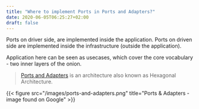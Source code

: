 ```yaml
---
title: "Where to implement Ports in Ports and Adapters?"
date: 2020-06-05T06:25:27+02:00
draft: false
---
```


Ports on driver side, are implemented inside the application. Ports on driven side are implemented inside the infrastructure (outside the application).

Application here can be seen as usecases, which cover the core vocabulary - two inner layers of the onion.

> [Ports and Adapters](http://www.dossier-andreas.net/software_architecture/ports_and_adapters.html) is an architecture also known as Hexagonal Architecture.

{{< figure src="/images/ports-and-adapters.png" title="Ports & Adapters - image found on Google" >}}

